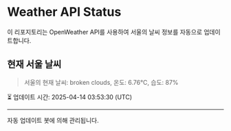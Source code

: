 
# Weather API Status

이 리포지토리는 OpenWeather API를 사용하여 서울의 날씨 정보를 자동으로 업데이트합니다.

## 현재 서울 날씨
> 서울의 현재 날씨: broken clouds, 온도: 6.76°C, 습도: 87%

⏳ 업데이트 시간: 2025-04-14 03:53:30 (UTC)

---
자동 업데이트 봇에 의해 관리됩니다.

